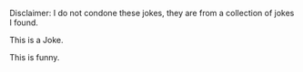 Disclaimer: I do not condone these jokes, they are from a collection of jokes I found.

This is a Joke.

This is funny.

